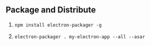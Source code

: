 ## Package and Distribute
1. `npm install electron-packager -g`

2. `electron-packager . my-electron-app --all --asar`
